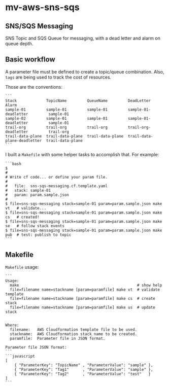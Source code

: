 # mv-aws-sns-sqs

## SNS/SQS Messaging


SNS Topic and SQS Queue for messaging, with a dead letter and alarm on queue
depth.


## Basic workflow


A parameter file must be defined to create a topic/queue combination. Also,
`tags` are being used to track the cost of resources.


Those are the conventions:

    ```
    Stack             TopicName         QueueName         DeadLetter                   Alarm
    sample-01         sample-01         sample-01         sample-01-deadletter         sample-01
    sample-02         sample-01         sample-01         sample-01-deadletter         sample-01
    trail-org         trail-org         trail-org         trail-org-deadletter         trail-org
    trail-data-plane  trail-data-plane  trail-data-plane  trail-data-plane-deadletter  trail-data-plane
    ```



I built a `Makefile` with some helper tasks to accomplish that. For example:

    ```bash
    $
    #
    # Write cf code... or define your param file.
    #
    #   file:  sns-sqs-messaging.cf.template.yaml
    #   stack: sample-01
    #   param: param.sample.json
    #
    $ file=sns-sqs-messaging stack=sample-01 param=param.sample.json make vt   # validate...
    $ file=sns-sqs-messaging stack=sample-01 param=param.sample.json make cs   # created!
    $ file=sns-sqs-messaging stack=sample-01 param=param.sample.json make se   # follow stack events
    $ file=sns-sqs-messaging stack=sample-01 param=param.sample.json make pub  # test: publish to topic
    ```


## Makefile

`Makefile` usage:

    ```
    Usage:
      make                                                    # show help
      file=filename name=stackname [param=paramfile] make vt  # validate template
      file=filename name=stackname [param=paramfile] make cs  # create stack
      file=filename name=stackname [param=paramfile] make us  # update stack


    Where:
      filename:   AWS Cloudformation template file to be used.
      stackname:  AWS Cloudformation stack name to be created.
      paramfile:  Parameter file in JSON format.

    Parameter file JSON format:
    ```
    ```javascript
    [
        { "ParameterKey": "TopicName" , "ParameterValue": "sample" },
        { "ParameterKey": "Tag1"      , "ParameterValue": "sample" },
        { "ParameterKey": "Tag2"      , "ParameterValue": "test"   }
    ]
    ```



